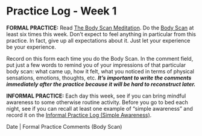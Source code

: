 Practice Log - Week 1
=====================

**FORMAL PRACTICE:** Read [The Body Scan Meditation][1]. Do the [Body Scan][2] at least six times this
week. Don’t expect to feel anything in particular from this practice. In fact, give up all
expectations about it. Just let your experience be your experience. 

Record on this form each time you do the Body Scan. In the comment field, put just a few words to
remind you of your impressions of that particular body scan: what came up, how it felt, what you
noticed in terms of physical sensations, emotions, thoughts, etc. _**It’s important to write the
comments immediately after the practice because it will be hard to reconstruct later.**_

**INFORMAL PRACTICE:** Each day this week, see if you can bring mindful awareness to some
otherwise routine activity. Before you go to bed each night, see if you can recall at least one
example of “simple awareness” and record it on the [Informal Practice Log (Simple Awareness)][3].

Date  |  Formal Practice Comments (Body Scan)


[1]: /docs/week1/bodyscan.md
[2]: /meditations/bodyscan.md
[3]: /practice/week1-informal.md
